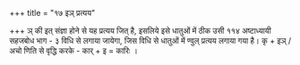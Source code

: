 +++
title = "१७ इञ् प्रत्यय"

+++
ञ् की इत् संज्ञा होने से यह प्रत्यय जित् है, इसलिये इसे धातुओं में ठीक उसी
११४
अष्टाध्यायी सहजबोध भाग - ३
विधि से लगाया जायेगा, जिस विधि से धातुओं में ण्वुल् प्रत्यय लगाया गया है। कृ + इञ् / अचो णिति से वृद्धि करके - कार् + इ = कारिः ।
